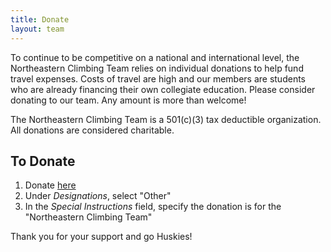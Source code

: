 ```yaml
---
title: Donate
layout: team
---
```

To continue to be competitive on a national and international level, the Northeastern Climbing Team relies on individual donations to help fund travel expenses. Costs of travel are high and our members are students who are already financing their own collegiate education. Please consider donating to our team. Any amount is more than welcome!

The Northeastern Climbing Team is a 501(c)(3) tax deductible organization. All donations are considered charitable.

## To Donate

1. Donate [here](https://securelb.imodules.com/s/1386/giving.aspx?sid=1386&gid=1&pgid=1392&cid=2629)
1. Under *Designations*, select "Other"
1. In the *Special Instructions* field, specify the donation is for
the "Northeastern Climbing Team"

Thank you for your support and go Huskies!